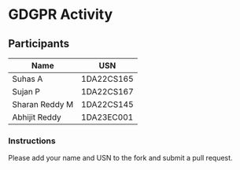 # GDGPR Activity

## Participants

| Name   | USN        |
|--------|------------|
| Suhas A| 1DA22CS165 |
| Sujan P| 1DA22CS167 |
| Sharan Reddy M| 1DA22CS145|
|Abhijit Reddy|1DA23EC001|
### Instructions
Please add your name and USN to the fork and submit a pull request.

